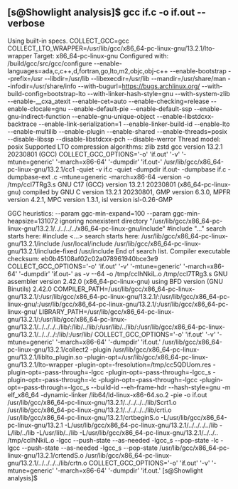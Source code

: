 ## [s@Showlight analysis]$ gcc if.c -o if.out --verbose
Using built-in specs.
COLLECT_GCC=gcc
COLLECT_LTO_WRAPPER=/usr/lib/gcc/x86_64-pc-linux-gnu/13.2.1/lto-wrapper
Target: x86_64-pc-linux-gnu
Configured with: /build/gcc/src/gcc/configure --enable-languages=ada,c,c++,d,fortran,go,lto,m2,objc,obj-c++ --enable-bootstrap --prefix=/usr --libdir=/usr/lib --libexecdir=/usr/lib --mandir=/usr/share/man --infodir=/usr/share/info --with-bugurl=https://bugs.archlinux.org/ --with-build-config=bootstrap-lto --with-linker-hash-style=gnu --with-system-zlib --enable-__cxa_atexit --enable-cet=auto --enable-checking=release --enable-clocale=gnu --enable-default-pie --enable-default-ssp --enable-gnu-indirect-function --enable-gnu-unique-object --enable-libstdcxx-backtrace --enable-link-serialization=1 --enable-linker-build-id --enable-lto --enable-multilib --enable-plugin --enable-shared --enable-threads=posix --disable-libssp --disable-libstdcxx-pch --disable-werror
Thread model: posix
Supported LTO compression algorithms: zlib zstd
gcc version 13.2.1 20230801 (GCC) 
COLLECT_GCC_OPTIONS='-o' 'if.out' '-v' '-mtune=generic' '-march=x86-64' '-dumpdir' 'if.out-'
 /usr/lib/gcc/x86_64-pc-linux-gnu/13.2.1/cc1 -quiet -v if.c -quiet -dumpdir if.out- -dumpbase if.c -dumpbase-ext .c -mtune=generic -march=x86-64 -version -o /tmp/ccl7TRg3.s
GNU C17 (GCC) version 13.2.1 20230801 (x86_64-pc-linux-gnu)
        compiled by GNU C version 13.2.1 20230801, GMP version 6.3.0, MPFR version 4.2.1, MPC version 1.3.1, isl version isl-0.26-GMP

GGC heuristics: --param ggc-min-expand=100 --param ggc-min-heapsize=131072
ignoring nonexistent directory "/usr/lib/gcc/x86_64-pc-linux-gnu/13.2.1/../../../../x86_64-pc-linux-gnu/include"
#include "..." search starts here:
#include <...> search starts here:
 /usr/lib/gcc/x86_64-pc-linux-gnu/13.2.1/include
 /usr/local/include
 /usr/lib/gcc/x86_64-pc-linux-gnu/13.2.1/include-fixed
 /usr/include
End of search list.
Compiler executable checksum: eb0b45108af02c02a078961940bce3e9
COLLECT_GCC_OPTIONS='-o' 'if.out' '-v' '-mtune=generic' '-march=x86-64' '-dumpdir' 'if.out-'
 as -v --64 -o /tmp/ccIhNkiL.o /tmp/ccl7TRg3.s
GNU assembler version 2.42.0 (x86_64-pc-linux-gnu) using BFD version (GNU Binutils) 2.42.0
COMPILER_PATH=/usr/lib/gcc/x86_64-pc-linux-gnu/13.2.1/:/usr/lib/gcc/x86_64-pc-linux-gnu/13.2.1/:/usr/lib/gcc/x86_64-pc-linux-gnu/:/usr/lib/gcc/x86_64-pc-linux-gnu/13.2.1/:/usr/lib/gcc/x86_64-pc-linux-gnu/
LIBRARY_PATH=/usr/lib/gcc/x86_64-pc-linux-gnu/13.2.1/:/usr/lib/gcc/x86_64-pc-linux-gnu/13.2.1/../../../../lib/:/lib/../lib/:/usr/lib/../lib/:/usr/lib/gcc/x86_64-pc-linux-gnu/13.2.1/../../../:/lib/:/usr/lib/
COLLECT_GCC_OPTIONS='-o' 'if.out' '-v' '-mtune=generic' '-march=x86-64' '-dumpdir' 'if.out.'
 /usr/lib/gcc/x86_64-pc-linux-gnu/13.2.1/collect2 -plugin /usr/lib/gcc/x86_64-pc-linux-gnu/13.2.1/liblto_plugin.so -plugin-opt=/usr/lib/gcc/x86_64-pc-linux-gnu/13.2.1/lto-wrapper -plugin-opt=-fresolution=/tmp/cc5QDUom.res -plugin-opt=-pass-through=-lgcc -plugin-opt=-pass-through=-lgcc_s -plugin-opt=-pass-through=-lc -plugin-opt=-pass-through=-lgcc -plugin-opt=-pass-through=-lgcc_s --build-id --eh-frame-hdr --hash-style=gnu -m elf_x86_64 -dynamic-linker /lib64/ld-linux-x86-64.so.2 -pie -o if.out /usr/lib/gcc/x86_64-pc-linux-gnu/13.2.1/../../../../lib/Scrt1.o /usr/lib/gcc/x86_64-pc-linux-gnu/13.2.1/../../../../lib/crti.o /usr/lib/gcc/x86_64-pc-linux-gnu/13.2.1/crtbeginS.o -L/usr/lib/gcc/x86_64-pc-linux-gnu/13.2.1 -L/usr/lib/gcc/x86_64-pc-linux-gnu/13.2.1/../../../../lib -L/lib/../lib -L/usr/lib/../lib -L/usr/lib/gcc/x86_64-pc-linux-gnu/13.2.1/../../.. /tmp/ccIhNkiL.o -lgcc --push-state --as-needed -lgcc_s --pop-state -lc -lgcc --push-state --as-needed -lgcc_s --pop-state /usr/lib/gcc/x86_64-pc-linux-gnu/13.2.1/crtendS.o /usr/lib/gcc/x86_64-pc-linux-gnu/13.2.1/../../../../lib/crtn.o
COLLECT_GCC_OPTIONS='-o' 'if.out' '-v' '-mtune=generic' '-march=x86-64' '-dumpdir' 'if.out.'
[s@Showlight analysis]$ 